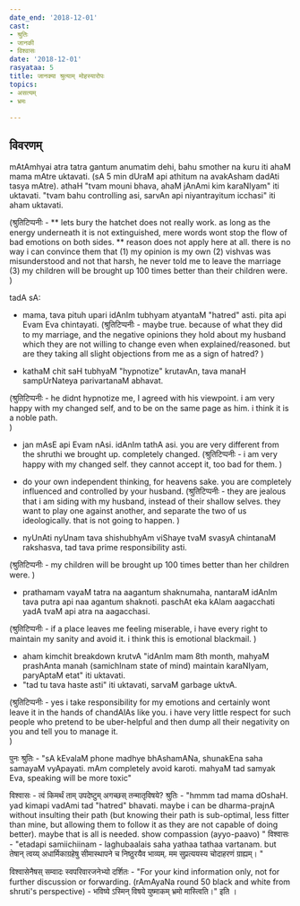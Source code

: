 ```yaml
---
date_end: '2018-12-01'
cast:
- श्रुतिः
- जानकी
- विश्वासः
date: '2018-12-01'
rasyataa: 5
title: जानक्या श्रुत्याम् मोहस्यारोपः
topics:
- असत्यम्
- भ्रमः

---
```


## विवरणम्
mAtAmhyai atra tatra gantum anumatim dehi, bahu smother na kuru iti ahaM mama mAtre uktavati. (sA 5 min dUraM api athitum na avakAsham dadAti tasya mAtre). 
athaH "tvam mouni bhava, ahaM jAnAmi kim karaNIyam" iti uktavati. 
"tvam bahu controlling asi, sarvAn api niyantrayitum icchasi" iti aham uktavati.

(श्रुतिटिप्पनीः -
** lets bury the hatchet does not really work. as long as the energy underneath it is not extinguished, mere words wont stop the flow of bad emotions on both sides. 
** reason does not apply here at all. there is no way i can convince them that (1) my opinion is my own (2) vishvas was misunderstood and not that harsh, he never told me to leave the marriage (3) my children will be brought up 100 times better than their children were. 
)

tadA sA:
- mama, tava pituh upari idAnIm tubhyam atyantaM "hatred" asti. pita api Evam Eva chintayati. 
(श्रुतिटिप्पनीः -
maybe true. because of what they did to my marriage, and the negative opinions they hold about my husband which they are not willing to change even when explained/reasoned. but are they taking all slight objections from me as a sign of hatred? 
)

- kathaM chit saH tubhyaM "hypnotize" krutavAn, tava manaH sampUrNateya parivartanaM abhavat. 

(श्रुतिटिप्पनीः -
he didnt hypnotize me, I agreed with his viewpoint. i am very happy with my changed self, and to be on the same page as him. i think it is a noble path.  
)

- jan mAsE api Evam nAsi. idAnIm tathA asi. you are very different from the shruthi we brought up. completely changed. 
(श्रुतिटिप्पनीः -
i am very happy with my changed self. they cannot accept it, too bad for them.
)

- do your own independent thinking, for heavens sake. you are completely influenced and controlled by your husband.
(श्रुतिटिप्पनीः -
they are jealous that i am siding with my husband, instead of their shallow selves. they want to play one against another, and separate the two of us ideologically. that is not going to happen. 
)

- nyUnAti nyUnam tava shishubhyAm viShaye tvaM svasyA chintanaM rakshasva, tad tava prime responsibility asti. 

(श्रुतिटिप्पनीः -
my children will be brought up 100 times better than her children were. 
)
- prathamam vayaM tatra na aagantum shaknumaha, nantaraM idAnIm tava putra api naa agantum shaknoti. paschAt eka kAlam aagacchati yadA tvaM api atra na aagacchasi.

(श्रुतिटिप्पनीः -
if a place leaves me feeling miserable, i have every right to maintain my sanity and avoid it. i think this is emotional blackmail. 
)

- aham kimchit breakdown krutvA "idAnIm mam 8th month, mahyaM prashAnta manah (samichInam state of mind) maintain karaNIyam, paryAptaM etat" iti uktavati. 
- "tad tu tava haste asti" iti uktavati, sarvaM garbage uktvA. 

(श्रुतिटिप्पनीः -
yes i take responsibility for my emotions and certainly wont leave it in the hands of chandAlAs like you.
i have very little respect for such people who pretend to be uber-helpful and then dump all their negativity on you and tell you to manage it.  
)

पुनः श्रुतिः - "sA kEvalaM phone madhye bhAshamANa, shunakEna saha samayaM vyApayati. mAm completely avoid karoti. mahyaM tad samyak Eva, speaking will be more toxic"

विश्वासः - त्वं किमर्थं ताम् उपदेष्टुम् अगच्छस् तन्मातृविषये? 
श्रुतिः - "hmmm tad mama dOshaH. yad kimapi vadAmi tad "hatred" bhavati. maybe i can be dharma-prajnA without insulting their path (but knowing their path is sub-optimal, less fitter than mine, but allowing them to follow it as they are not capable of doing better). maybe that is all is needed. show compassion (ayyo-paavo) "
विश्वासः - "etadapi samiichiinam - laghubaalais saha yathaa tathaa vartanam. but तेषान् त्वय्य् अधार्मिकाग्रहेषु सीमास्थापने च निष्ठुरयैव भाव्यम्. मम सुप्रत्ययस्य चोदाहरणं ग्राह्यम्। "

विश्वासेनैषस् सम्वादः स्वपरिवारजनेभ्यो दर्शितः - "For your kind information only, not for further discussion or forwarding. (rAmAyaNa round 50 black and white from shruti's perspective) - भविष्ये ऽस्मिन् विषये युष्माकम् भ्रमो मास्त्विति।" इति । 



